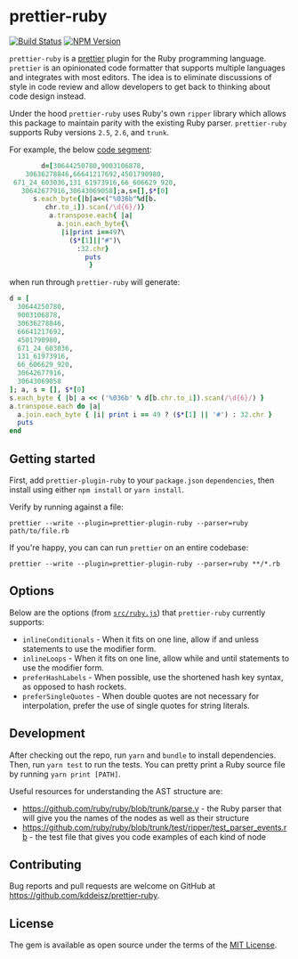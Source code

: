 # prettier-ruby

[![Build Status](https://travis-ci.org/kddeisz/prettier-ruby.svg?branch=master)](https://travis-ci.org/kddeisz/prettier-ruby)
[![NPM Version](https://img.shields.io/npm/v/prettier-plugin-ruby.svg)](https://www.npmjs.com/package/prettier-plugin-ruby)

`prettier-ruby` is a [prettier](https://prettier.io/) plugin for the Ruby programming language. `prettier` is an opinionated code formatter that supports multiple languages and integrates with most editors. The idea is to eliminate discussions of style in code review and allow developers to get back to thinking about code design instead.

Under the hood `prettier-ruby` uses Ruby's own `ripper` library which allows this package to maintain parity with the existing Ruby parser. `prettier-ruby` supports Ruby versions `2.5`, `2.6`, and `trunk`.

For example, the below [code segment](http://www.rubyinside.com/advent2006/4-ruby-obfuscation.html):

```ruby
        d=[30644250780,9003106878,
    30636278846,66641217692,4501790980,
 671_24_603036,131_61973916,66_606629_920,
   30642677916,30643069058];a,s=[],$*[0]
      s.each_byte{|b|a<<("%036b"%d[b.
         chr.to_i]).scan(/\d{6}/)}
          a.transpose.each{ |a|
            a.join.each_byte{\
             |i|print i==49?\
               ($*[1]||"#")\
                 :32.chr}
                   puts
                    }
```

when run through `prettier-ruby` will generate:

```ruby
d = [
  30644250780,
  9003106878,
  30636278846,
  66641217692,
  4501790980,
  671_24_603036,
  131_61973916,
  66_606629_920,
  30642677916,
  30643069058
]; a, s = [], $*[0]
s.each_byte { |b| a << ('%036b' % d[b.chr.to_i]).scan(/\d{6}/) }
a.transpose.each do |a|
  a.join.each_byte { |i| print i == 49 ? ($*[1] || '#') : 32.chr }
  puts
end
```

## Getting started

First, add `prettier-plugin-ruby` to your `package.json` `dependencies`, then install using either `npm install` or `yarn install`.

Verify by running against a file:

```
prettier --write --plugin=prettier-plugin-ruby --parser=ruby path/to/file.rb
```

If you're happy, you can can run `prettier` on an entire codebase:

```
prettier --write --plugin=prettier-plugin-ruby --parser=ruby **/*.rb
```

## Options

Below are the options (from [`src/ruby.js`](src/ruby.js)) that `prettier-ruby` currently supports:

* `inlineConditionals` - When it fits on one line, allow if and unless statements to use the modifier form.
* `inlineLoops` - When it fits on one line, allow while and until statements to use the modifier form.
* `preferHashLabels` - When possible, use the shortened hash key syntax, as opposed to hash rockets.
* `preferSingleQuotes` - When double quotes are not necessary for interpolation, prefer the use of single quotes for string literals.

## Development

After checking out the repo, run `yarn` and `bundle` to install dependencies. Then, run `yarn test` to run the tests. You can pretty print a Ruby source file by running `yarn print [PATH]`.

Useful resources for understanding the AST structure are:

* https://github.com/ruby/ruby/blob/trunk/parse.y - the Ruby parser that will give you the names of the nodes as well as their structure
* https://github.com/ruby/ruby/blob/trunk/test/ripper/test_parser_events.rb - the test file that gives you code examples of each kind of node

## Contributing

Bug reports and pull requests are welcome on GitHub at https://github.com/kddeisz/prettier-ruby.

## License

The gem is available as open source under the terms of the [MIT License](https://opensource.org/licenses/MIT).
